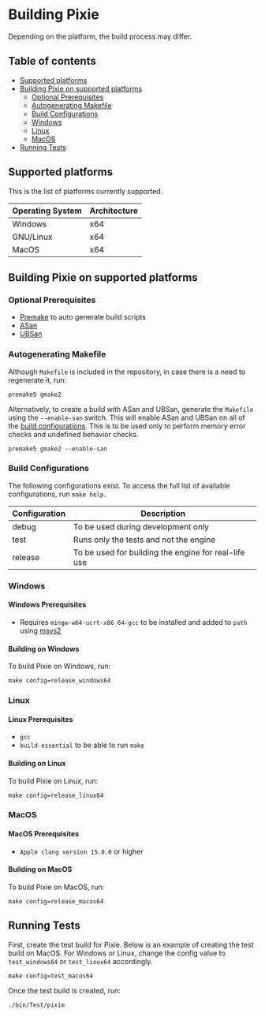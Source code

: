# Building Pixie

Depending on the platform, the build process may differ.

## Table of contents

* [Supported platforms](#supported-platforms)
* [Building Pixie on supported platforms](#building-pixie-on-supported-platforms)
    * [Optional Prerequisites](#optional-prerequisites)
    * [Autogenerating Makefile](#autogenerating-makefile)
    * [Build Configurations](#build-configurations)
    * [Windows](#windows)
    * [Linux](#linux)
    * [MacOS](#macos)
* [Running Tests](#running-tests)

## Supported platforms

This is the list of platforms currently supported.

| Operating System | Architecture |
| ---------------- | ------------ |
| Windows          | x64          |
| GNU/Linux        | x64          |
| MacOS            | x64          |

## Building Pixie on supported platforms

### Optional Prerequisites

* [Premake](https://premake.github.io) to auto generate build scripts
* [ASan](https://github.com/google/sanitizers)
* [UBSan](https://github.com/google/sanitizers)

### Autogenerating Makefile

Although `Makefile` is included in the repository, in case there is a need to regenerate it, run:

```
premake5 gmake2
```

Alternatively, to create a build with ASan and UBSan, generate the `Makefile` using the `--enable-san` switch. This will enable ASan and UBSan on all of the [build configurations](#build-configurations). This is to be used only to perform memory error checks and undefined behavior checks.

```
premake5 gmake2 --enable-san
```

### Build Configurations

The following configurations exist. To access the full list of available configurations, run `make help`.

| Configuration | Description                                                      |
|---------------| -----------------------------------------------------------------|
| debug         | To be used during development only                               |
| test          | Runs only the tests and not the engine                           |
| release       | To be used for building the engine for real-life use             |

### Windows

#### Windows Prerequisites

* Requires `mingw-w64-ucrt-x86_64-gcc` to be installed and added to `path` using [msys2](https://www.msys2.org)

#### Building on Windows

To build Pixie on Windows, run:

```
make config=release_windows64
```

### Linux

#### Linux Prerequisites

* `gcc`
* `build-essential` to be able to run `make`

#### Building on Linux

To build Pixie on Linux, run:

```
make config=release_linux64
```

### MacOS

#### MacOS Prerequisites

* `Apple clang version 15.0.0` or higher

#### Building on MacOS

To build Pixie on MacOS, run:

```
make config=release_macos64
```

## Running Tests

First, create the test build for Pixie. Below is an example of creating the test build on MacOS. For Windows or Linux, change the config value to `test_windows64` or `test_linux64` accordingly.

```
make config=test_macos64
```

Once the test build is created, run:

```
./bin/Test/pixie
```
